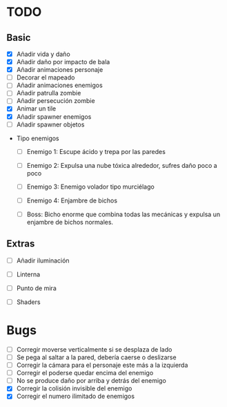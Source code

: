 # TODO


## Basic
- [x] Añadir vida y daño
- [x] Añadir daño por impacto de bala
- [X] Añadir animaciones personaje
- [ ] Decorar el mapeado
- [ ] Añadir animaciones enemigos
- [ ] Añadir patrulla zombie
- [ ] Añadir persecución zombie
- [X] Animar un tile
- [x] Añadir spawner enemigos
- [ ] Añadir spawner objetos
  
- Tipo enemigos
  - [ ] Enemigo 1: Escupe ácido y trepa por las paredes
  - [ ] Enemigo 2: Expulsa una nube tóxica alrededor, sufres daño poco a poco
  - [ ] Enemigo 3: Enemigo volador tipo murciélago
  - [ ] Enemigo 4: Enjambre de bichos
  - [ ] Boss: Bicho enorme que combina todas las mecánicas y expulsa un enjambre de bichos normales. 


## Extras
- [ ] Añadir iluminación
- [ ] Linterna
- [ ] Punto de mira
- [ ] Shaders


# Bugs
- [ ] Corregir moverse verticalmente si se desplaza de lado
- [ ] Se pega al saltar a la pared, debería caerse o deslizarse
- [ ] Corregir la cámara para el personaje este más a la izquierda
- [ ] Corregir el poderse quedar encima del enemigo
- [ ] No se produce daño por arriba y detrás del enemigo
- [X] Corregir la colisión invisible del enemigo
- [x] Corregir el numero ilimitado de enemigos